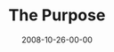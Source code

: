 ---
layout: message
category: message
series: "Unlock(ed)"
title: "The Purpose"
date: 2008-10-26-00-00
message_id: 527
audio: "http://s3.amazonaws.com/crossroads-media/messages/audio/unlocked4.mp3"
audio-duration: "39:34"
notes-description: ""
notes: "http://s3.amazonaws.com/crossroads-media/documents/SN_10_25-26_08.pdf"
notes-title: "Unlock(ed)&#58; The Purpose (Study Notes)"
program: "http://s3.amazonaws.com/crossroads-media/documents/1025_26Program.pdf"
description: "What is the purpose of all of this \"Kingdom\" talk? In this message, Brian Tome discusses what it means for us to receive the key of love and to be unlocked."
video: "http://s3.amazonaws.com/crossroads-media/messages/video/unlocked4.mp4"
video-duration: "39:31"
video-image: "http://s3.amazonaws.com/crossroads-media/images/unlocked4-still.jpg"
tag: 
 - tome
 - kingdom
 - unlocked
 - keys
 - wardrobe
 - purpose
 - mission
explicit: false
---